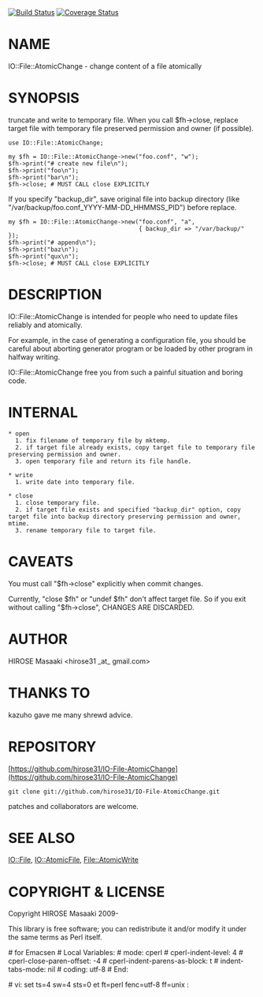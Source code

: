 <div>
    <a href="https://travis-ci.org/hirose31/IO-File-AtomicChange"><img src="https://travis-ci.org/hirose31/IO-File-AtomicChange.png?branch=master" alt="Build Status" /></a>
    <a href="https://coveralls.io/r/hirose31/IO-File-AtomicChange?branch=master"><img src="https://coveralls.io/repos/hirose31/IO-File-AtomicChange/badge.png?branch=master" alt="Coverage Status" /></a>
</div>

# NAME

IO::File::AtomicChange - change content of a file atomically

# SYNOPSIS

truncate and write to temporary file. When you call $fh->close, replace
target file with temporary file preserved permission and owner (if
possible).

    use IO::File::AtomicChange;
    
    my $fh = IO::File::AtomicChange->new("foo.conf", "w");
    $fh->print("# create new file\n");
    $fh->print("foo\n");
    $fh->print("bar\n");
    $fh->close; # MUST CALL close EXPLICITLY

If you specify "backup\_dir", save original file into backup directory (like
"/var/backup/foo.conf\_YYYY-MM-DD\_HHMMSS\_PID") before replace.

    my $fh = IO::File::AtomicChange->new("foo.conf", "a",
                                         { backup_dir => "/var/backup/" });
    $fh->print("# append\n");
    $fh->print("baz\n");
    $fh->print("qux\n");
    $fh->close; # MUST CALL close EXPLICITLY

# DESCRIPTION

IO::File::AtomicChange is intended for people who need to update files
reliably and atomically.

For example, in the case of generating a configuration file, you should be
careful about aborting generator program or be loaded by other program
in halfway writing.

IO::File::AtomicChange free you from such a painful situation and boring code.

# INTERNAL

    * open
      1. fix filename of temporary file by mktemp.
      2. if target file already exists, copy target file to temporary file preserving permission and owner.
      3. open temporary file and return its file handle.
    
    * write
      1. write date into temporary file.
    
    * close
      1. close temporary file.
      2. if target file exists and specified "backup_dir" option, copy target file into backup directory preserving permission and owner, mtime.
      3. rename temporary file to target file.

# CAVEATS

You must call "$fh->close" explicitly when commit changes.

Currently, "close $fh" or "undef $fh" don't affect target file. So if you
exit without calling "$fh->close", CHANGES ARE DISCARDED.

# AUTHOR

HIROSE Masaaki <hirose31 \_at\_ gmail.com>

# THANKS TO

kazuho gave me many shrewd advice.

# REPOSITORY

[https://github.com/hirose31/IO-File-AtomicChange](https://github.com/hirose31/IO-File-AtomicChange)

    git clone git://github.com/hirose31/IO-File-AtomicChange.git

patches and collaborators are welcome.

# SEE ALSO

[IO::File](https://metacpan.org/pod/IO::File), [IO::AtomicFile](https://metacpan.org/pod/IO::AtomicFile), [File::AtomicWrite](https://metacpan.org/pod/File::AtomicWrite)

# COPYRIGHT & LICENSE

Copyright HIROSE Masaaki 2009-

This library is free software; you can redistribute it and/or modify
it under the same terms as Perl itself.

\# for Emacsen
\# Local Variables:
\# mode: cperl
\# cperl-indent-level: 4
\# cperl-close-paren-offset: -4
\# cperl-indent-parens-as-block: t
\# indent-tabs-mode: nil
\# coding: utf-8
\# End:

\# vi: set ts=4 sw=4 sts=0 et ft=perl fenc=utf-8 ff=unix :
